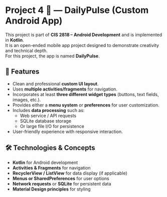 # Project 4 📱 — DailyPulse (Custom Android App)  

This project is part of **CIS 2818 – Android Development** and is implemented in **Kotlin**.  
It is an open-ended mobile app project designed to demonstrate creativity and technical depth.  
For this project, the app is named **DailyPulse**.  


## 📌 Features  
- Clean and professional **custom UI layout**.  
- Uses **multiple activities/fragments** for navigation.  
- Incorporates at least **three different widget types** (buttons, text fields, images, etc.).  
- Provides either a **menu system** or **preferences** for user customization.  
- Includes **data processing** such as:  
  - Web service / API requests  
  - SQLite database storage  
  - Or large file I/O for persistence  
- User-friendly experience with responsive interaction.  


## 🛠️ Technologies & Concepts  
- **Kotlin** for Android development  
- **Activities & Fragments** for navigation  
- **RecyclerView / ListView** for data display (if applicable)  
- **Menus or SharedPreferences** for user options  
- **Network requests** or **SQLite** for persistent data  
- **Material Design principles** for styling  
